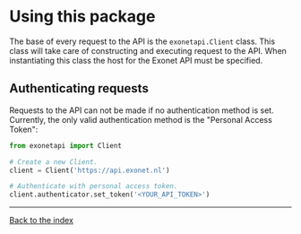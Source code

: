 # Using this package
The base of every request to the API is the `exonetapi.Client` class. This class will take care of constructing
and executing request to the API. When instantiating this class the host for the Exonet API must be specified.

## Authenticating requests
Requests to the API can not be made if no authentication method is set. Currently, the only valid authentication method
is the "Personal Access Token":

```python
from exonetapi import Client

# Create a new Client.
client = Client('https://api.exonet.nl')

# Authenticate with personal access token.
client.authenticator.set_token('<YOUR_API_TOKEN>')
```

---

[Back to the index](index.md)
